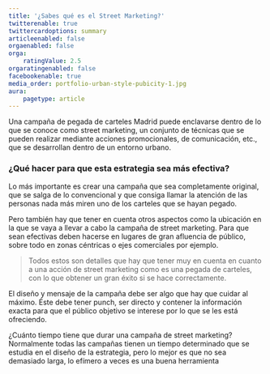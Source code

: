 ```yaml
---
title: '¿Sabes qué es el Street Marketing?'
twitterenable: true
twittercardoptions: summary
articleenabled: false
orgaenabled: false
orga:
    ratingValue: 2.5
orgaratingenabled: false
facebookenable: true
media_order: portfolio-urban-style-pubicity-1.jpg
aura:
    pagetype: article
---
```


Una campaña de pegada de carteles Madrid puede enclavarse dentro de lo que se conoce como street marketing, un conjunto de técnicas que se pueden realizar mediante acciones promocionales, de comunicación, etc., que se desarrollan dentro de un entorno urbano.

### ¿Qué hacer para que esta estrategia sea más efectiva?

Lo más importante es crear una campaña que sea completamente original, que se salga de lo convencional y que consiga llamar la atención de las personas nada más miren uno de los carteles que se hayan pegado.

Pero también hay que tener en cuenta otros aspectos como la ubicación en la que se vaya a llevar a cabo la campaña de street marketing. Para que sean efectivas deben hacerse en lugares de gran afluencia de público, sobre todo en zonas céntricas o ejes comerciales por ejemplo.

> Todos estos son detalles que hay que tener muy en cuenta en cuanto a una acción de street marketing como es una pegada de carteles, con lo que obtener un gran éxito si se hace correctamente.

El diseño y mensaje de la campaña debe ser algo que hay que cuidar al máximo. Éste debe tener punch, ser directo y contener la información exacta para que el público objetivo se interese por lo que se les está ofreciendo.

¿Cuánto tiempo tiene que durar una campaña de street marketing? Normalmente todas las campañas tienen un tiempo determinado que se estudia en el diseño de la estrategia, pero lo mejor es que no sea demasiado larga, lo efímero a veces es una buena herramienta